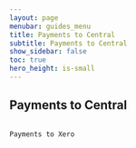 ```yaml
---
layout: page
menubar: guides_menu
title: Payments to Central
subtitle: Payments to Central
show_sidebar: false
toc: true
hero_height: is-small
---
```


## Payments to Central
```

Payments to Xero
